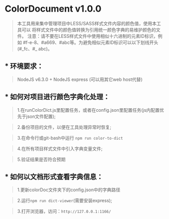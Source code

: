 # ColorDocument v1.0.0

>    本工具用来集中管理项目中LESS/SASS样式文件内容的颜色值，使用本工具可以
>将样式文件中的颜色值转换为引用统一颜色字典的易维护颜色的文件。
>    注意：请不要在LESS样式文件中使用相似十六进制的元素ID标识，例如
>\#f-e-8、\#a669、\#abc等。为避免相似元素ID标识可以以下划线开头(\#\_fc、\#\_
>abc)。

## * 环境要求：
>    NodeJS v6.3.0 +
>    NodeJS express (可以用其它web host代替)


## * 如何对项目进行颜色字典化处理：

>1.在runColorDict.js里配置任务，或者在config.json里配置任务(js内配置优先于json文件配置);

>2.备份项目的文件，以便在工具处理异常时恢复;

>3.在命令行或git-bash中运行 `npm run color-to-dict`

>4.在所有项目样式文件中引入字典变量文件;

>5.验证结果是否符合预期


## * 如何以文档形式查看字典信息：

>1.更新colorDoc文件夹下的config.json中的字典路径

>2.运行`npm run dict-viewer`(需要安装express);

>3.打开浏览器，访问：`http://127.0.0.1:1166/`
